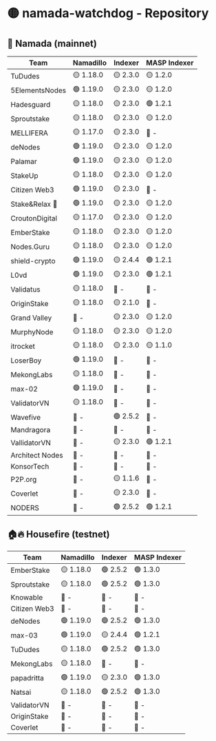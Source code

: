 # 🟡 namada-watchdog - Repository

## 🚀 Namada (mainnet)

| Team | Namadillo | Indexer | MASP Indexer |
|-|-|-|-|
| TuDudes | 🟡 1.18.0 | 🟡 2.3.0 | 🟡 1.2.0 |
| 5ElementsNodes | 🟢 1.19.0 | 🟡 2.3.0 | 🟡 1.2.0 |
| Hadesguard | 🟡 1.18.0 | 🟡 2.3.0 | 🟢 1.2.1 |
| Sproutstake | 🟡 1.18.0 | 🟡 2.3.0 | 🟡 1.2.0 |
| MELLIFERA | 🟡 1.17.0 | 🟡 2.3.0 | 🔴 - |
| deNodes | 🟢 1.19.0 | 🟡 2.3.0 | 🟡 1.2.0 |
| Palamar | 🟢 1.19.0 | 🟡 2.3.0 | 🟡 1.2.0 |
| StakeUp | 🟡 1.18.0 | 🟡 2.3.0 | 🟡 1.2.0 |
| Citizen Web3 | 🟢 1.19.0 | 🟡 2.3.0 | 🔴 - |
| Stake&Relax 🦥 | 🟢 1.19.0 | 🟡 2.3.0 | 🟡 1.2.0 |
| CroutonDigital | 🟡 1.17.0 | 🟡 2.3.0 | 🟡 1.2.0 |
| EmberStake | 🟡 1.18.0 | 🟡 2.3.0 | 🟡 1.2.0 |
| Nodes.Guru | 🟡 1.18.0 | 🟡 2.3.0 | 🟡 1.2.0 |
| shield-crypto | 🟢 1.19.0 | 🟡 2.4.4 | 🟢 1.2.1 |
| L0vd | 🟢 1.19.0 | 🟡 2.3.0 | 🟢 1.2.1 |
| Validatus | 🟡 1.18.0 | 🔴 - | 🔴 - |
| OriginStake | 🟡 1.18.0 | 🟡 2.1.0 | 🔴 - |
| Grand Valley | 🔴 - | 🟡 2.3.0 | 🟡 1.2.0 |
| MurphyNode | 🟡 1.18.0 | 🟡 2.3.0 | 🟡 1.2.0 |
| itrocket | 🟡 1.18.0 | 🟡 2.3.0 | 🟡 1.1.0 |
| LoserBoy | 🟢 1.19.0 | 🔴 - | 🔴 - |
| MekongLabs | 🟡 1.18.0 | 🔴 - | 🔴 - |
| max-02 | 🟢 1.19.0 | 🔴 - | 🔴 - |
| ValidatorVN | 🟡 1.18.0 | 🔴 - | 🔴 - |
| Wavefive | 🔴 - | 🟢 2.5.2 | 🔴 - |
| Mandragora | 🔴 - | 🔴 - | 🔴 - |
| VallidatorVN | 🔴 - | 🟡 2.3.0 | 🟢 1.2.1 |
| Architect Nodes | 🔴 - | 🔴 - | 🔴 - |
| KonsorTech | 🔴 - | 🔴 - | 🔴 - |
| P2P.org | 🔴 - | 🟡 1.1.6 | 🔴 - |
| Coverlet | 🔴 - | 🟡 2.3.0 | 🔴 - |
| NODERS | 🔴 - | 🟢 2.5.2 | 🟢 1.2.1 |

## 🏠🔥 Housefire (testnet)

| Team | Namadillo | Indexer | MASP Indexer |
|-|-|-|-|
| EmberStake | 🟡 1.18.0 | 🟢 2.5.2 | 🟢 1.3.0 |
| Sproutstake | 🟡 1.18.0 | 🟢 2.5.2 | 🟢 1.3.0 |
| Knowable | 🔴 - | 🔴 - | 🔴 - |
| Citizen Web3 | 🔴 - | 🔴 - | 🔴 - |
| deNodes | 🟢 1.19.0 | 🟢 2.5.2 | 🟢 1.3.0 |
| max-03 | 🟢 1.19.0 | 🟡 2.4.4 | 🟢 1.2.1 |
| TuDudes | 🟡 1.18.0 | 🟢 2.5.2 | 🟢 1.3.0 |
| MekongLabs | 🟡 1.18.0 | 🔴 - | 🔴 - |
| papadritta | 🟢 1.19.0 | 🟡 2.3.0 | 🟢 1.3.0 |
| Natsai | 🟡 1.18.0 | 🟢 2.5.2 | 🟢 1.3.0 |
| ValidatorVN | 🔴 - | 🔴 - | 🔴 - |
| OriginStake | 🔴 - | 🔴 - | 🔴 - |
| Coverlet | 🔴 - | 🔴 - | 🔴 - |

